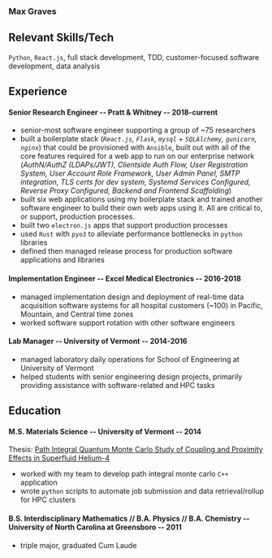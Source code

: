 ### Max Graves

## Relevant Skills/Tech
`Python`, `React.js`, full stack development, TDD, customer-focused software development, data analysis

## Experience

#### Senior Research Engineer -- Pratt & Whitney -- 2018-current
- senior-most software engineer supporting a group of ~75 researchers
- built a boilerplate stack (*`React.js`, `Flask`, `mysql` + `SQLAlchemy`, `gunicorn`, `nginx`*) that could be provisioned with `Ansible`, built out with all of the core features required for a web app to run on our enterprise network (*AuthN/AuthZ (LDAPs/JWT), Clientside Auth Flow, User Registration System, User Account Role Framework, User Admin Panel, SMTP integration, TLS certs for dev system, Systemd Services Configured, Reverse Proxy Configured, Backend and Frontend Scaffolding*)
- built six web applications using my boilerplate stack and trained another software engineer to build their own web apps using it.  All are critical to, or support, production processes.
- built two `electron.js` apps that support production processes
- used `Rust` with `pyo3` to alleviate performance bottlenecks in `python` libraries
- defined then managed release process for production software applications and libraries

#### Implementation Engineer -- Excel Medical Electronics -- 2016-2018
- managed implementation design and deployment of real-time data acquisition software systems for all hospital customers (~100) in Pacific, Mountain, and Central time zones
- worked software support rotation with other software engineers

#### Lab Manager -- University of Vermont -- 2014-2016
- managed laboratory daily operations for School of Engineering at University of Vermont
- helped students with senior engineering design projects, primarily providing assistance with software-related and HPC tasks

## Education

#### M.S. Materials Science -- University of Vermont -- 2014
Thesis: [Path Integral Quantum Monte Carlo Study of Coupling and Proximity Effects in Superfluid Helium-4](https://scholarworks.uvm.edu/cgi/viewcontent.cgi?article=1298&context=graddis)

- worked with my team to develop path integral monte carlo `C++` application
- wrote `python` scripts to automate job submission and data retrieval/rollup for HPC clusters 

#### B.S. Interdisciplinary Mathematics // B.A. Physics // B.A. Chemistry -- University of North Carolina at Greensboro -- 2011
- triple major, graduated Cum Laude
